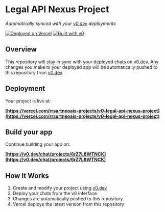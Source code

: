 # Legal API Nexus Project

_Automatically synced with your [v0.dev](https://v0.dev) deployments_

[![Deployed on Vercel](https://img.shields.io/badge/Deployed%20on-Vercel-black?style=for-the-badge&logo=vercel)](https://vercel.com/rrsartneoais-projects/v0-legal-api-nexus-project)
[![Built with v0](https://img.shields.io/badge/Built%20with-v0.dev-black?style=for-the-badge)](https://v0.dev/chat/projects/6rZ7L8WTNCK)

## Overview

This repository will stay in sync with your deployed chats on [v0.dev](https://v0.dev).
Any changes you make to your deployed app will be automatically pushed to this repository from [v0.dev](https://v0.dev).

## Deployment

Your project is live at:

**[https://vercel.com/rrsartneoais-projects/v0-legal-api-nexus-project](https://vercel.com/rrsartneoais-projects/v0-legal-api-nexus-project)**

## Build your app

Continue building your app on:

**[https://v0.dev/chat/projects/6rZ7L8WTNCK](https://v0.dev/chat/projects/6rZ7L8WTNCK)**

## How It Works

1. Create and modify your project using [v0.dev](https://v0.dev)
2. Deploy your chats from the v0 interface
3. Changes are automatically pushed to this repository
4. Vercel deploys the latest version from this repository
